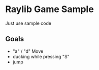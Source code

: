 # Raylib Game Sample

Just use sample code

## Goals
 - "a" / "d" Move
 - ducking while pressing "S"
 - jump
